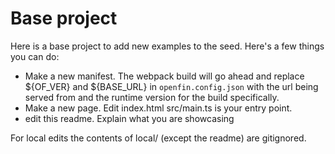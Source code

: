 # Base project

Here is a base project to add new examples to the seed. Here's a few things you can do:
 - Make a new manifest. The webpack build will go ahead and replace ${OF_VER} and ${BASE_URL} in `openfin.config.json` with the url being served from and the runtime version for the build specifically.
 - Make a new page. Edit index.html src/main.ts is your entry point.
 - edit this readme. Explain what you are showcasing

For local edits the contents of local/ (except the readme) are gitignored.